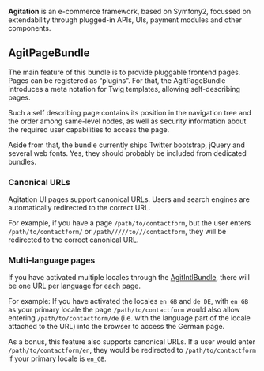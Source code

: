 **Agitation** is an e-commerce framework, based on Symfony2, focussed on
extendability through plugged-in APIs, UIs, payment modules and other
components.

## AgitPageBundle

The main feature of this bundle is to provide pluggable frontend pages. Pages
can be registered as “plugins”. For that, the AgitPageBundle introduces a meta
notation for Twig templates, allowing self-describing pages.

Such a self describing page contains its position in the navigation tree and the
order among same-level nodes, as well as security information about the required
user capabilities to access the page.

Aside from that, the bundle currently ships Twitter bootstrap, jQuery and several
web fonts. Yes, they should probably be included from dedicated bundles.

### Canonical URLs

Agitation UI pages support canonical URLs. Users and search engines are automatically
redirected to the correct URL.

For example, if you have a page `/path/to/contactform`, but the user enters
`/path/to/contactform/` or  `/path/////to///contactform`, they will be
redirected to the correct canonical URL.

### Multi-language pages

If you have activated multiple locales through the
[AgitIntlBundle](https://github.com/agitation/AgitIntlBundle), there will be one
URL per language for each page.

For example: If you have activated the locales  `en_GB` and `de_DE`, with
`en_GB` as your primary locale the page `/path/to/contactform` would also allow
entering `/path/to/contactform/de` (i.e. with the language part of the locale
attached to the URL) into the browser to access the German page.

As a bonus, this feature also supports canonical URLs. If a user would enter
`/path/to/contactform/en`, they would be redirected to `/path/to/contactform` if
your primary locale is `en_GB`.


